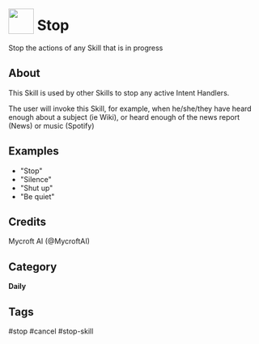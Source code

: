 # <img src='https://rawgithub.com/FortAwesome/Font-Awesome/master/advanced-options/raw-svg/solid/ban.svg ' card_color='#22a7f0' width='50' height='50' style='vertical-align:bottom'/> Stop
Stop the actions of any Skill that is in progress

## About 
This Skill is used by other Skills to stop any active Intent Handlers. 

The user will invoke this Skill, for example, when he/she/they have heard enough about a subject (ie Wiki), or heard enough of the news report (News) or music (Spotify)

## Examples 
* "Stop"
* "Silence"
* "Shut up"
* "Be quiet"

## Credits 
Mycroft AI (@MycroftAI)

## Category
**Daily**

## Tags
#stop
#cancel
#stop-skill

